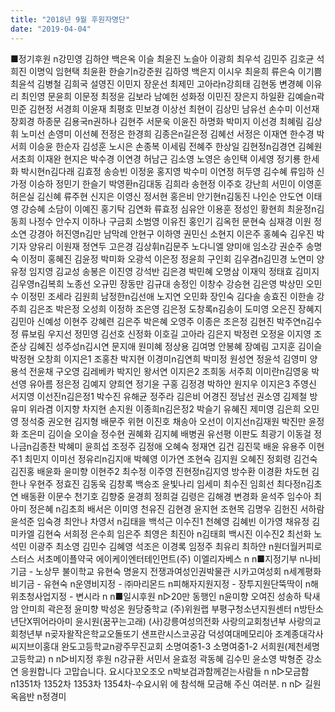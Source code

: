 ```yaml
---
title: "2018년 9월 후원자명단"
date: "2019-04-04"
---
```


■정기후원 n강민영 김하얀 백은옥 이슬 최윤진 노슬아 이광희 최우석 김민주 김호균 석희진 이명익 임현택 최윤환 한슬기n강준원 김하영 백은지 이시우 최윤희 류은숙 이기쁨 최윤석 김병철 김희국 설영진 이민지 장운선 최제민 고아라n강희태 김현동 변경혜 이유리 최인영 문윤희 이문정 최정윤 김보라 남예헌 성화정 이민진 장은지 하일환 김예슬n곽민준 김현정 서경희 이윤재 최평호 민보경 이상선 최현이 김상민 남유선 손수미 이선재 장회경 하종문 김용국n권하나 김현주 서문욱 이윤진 하명화 박미지 이선경 최혜림 김상휘 노미선 손영미 이선혜 전정은 한경희 김종은n길은정 김혜선 서정은 이재연 한수경 박서희 이승윤 한순자 김성훈 노시은 손종복 이세림 전혜주 한상일 김현정n김경연 김혜원 서초희 이재완 현지은 박수경 이연경 허남근 김소영 노영은 송인택 이세영 정기룡 한세화 박시현n김다래 김효정 송승빈 이정윤 홍지영 박수미 이연정 허두영 김수혜 류임하 신가정 이승하 정민기 한슬기 박영환n김대동 김희라 송현정 이주호 강난희 서민이 이영훈 허은실 김신혜 류주현 신지은 이영신 정서현 홍은비 안기현n김동진 나인순 안도연 이태영 강승혜 소담이 이예진 홍기탁 김연화 류효정 심유안 이용훈 정성인 황현희 최윤정n김동희 나정수 안수지 이하나 구금회 소범영 이유진 홍인기 김옥헌 문현숙 심재경 이원 정소연 강경아 허진영n김만 남막례 안현구 이하영 권민신 소현지 이은주 홍혜숙 김우진 박기자 양유리 이원재 정연두 고은경 김상휘n김문주 노다니엘 양미애 임소강 권순주 송명숙 이정미 홍혜진 김윤정 박미화 오광석 이은정 정윤희 구인회 김우겸n김민경 노연미 양유정 임지영 김교성 송봉은 이진영 강석반 김은경 박민혜 오명삼 이재익 정태효 김미지 김우영n김복희 노종선 오규민 장동만 김규대 송정인 이창수 강승현 김은영 박상민 오민수 이정민 조세라 김원희 남정한n김선애 노지연 오민화 장인숙 김다솔 송효진 이한솔 강주희 김은조 박은정 오성희 이정하 조은영 김은정 도창록n김송이 도미영 오은진 장혜지 김민아 신예성 이현주 강혜련 김은주 박은혜 오영주 이종은 조은정 김현진 박주연n김수정 류보림 우지선 정민영 김선호 신정화 이호길 고아라 김은지 박정련 오정윤 이지영 조준상 김혜진 성주성n김시연 문지애 원미혜 정상용 김여명 안봉혜 장예림 고지훈 김이슬 박정현 오창희 이지은1 조홍찬 박지현 이경미n김연희 박미정 원성연 정윤석 김영미 양용석 전윤채 구오영 김레베카 박지인 왕서연 이지은2 조희동 서주희 이미란n김영웅 박선영 유아름 정은정 김예지 양희연 정기윤 구홍 김정경 박하얀 원지우 이지은3 주영신 서지영 이선진n김은정1 박수진 유해균 정주라 김은비 어경진 정남선 권소영 김제철 방유미 위라겸 이지향 차지현 손지원 이종희n김은정2 박슬기 유혜진 제미영 김은희 오민영 정석중 권오현 김지형 배문주 위현 이진호 채송아 오선이 이지선n김재원 박진만 윤정화 조은미 김이슬 오이슬 정수현 권혜화 김지혜 배병권 유선평 이판도 최광기 이동걸 정나금n김종찬 박혜미 윤희섭 조정주 김정애 오혜숙 정재연 김건 김진묵 배윤 유용주 이현주1 최민지 이미선 정유리n김지애 박혜영 이가연 조현숙 김지원 오혜진 정회령 김건숙 김진홍 배윤화 윤미향 이현주2 최수정 이주영 진현정n김지영 방수환 이경환 차도현 김한나 우현주 정효진 김동욱 김창록 백승조 윤빛나리 임세미 최수진 임희선 최다정n김초연 배동환 이문수 천기호 김향중 윤경희 정희걸 김령은 김해경 변경화 윤석주 임수아 최아미 정은혜 n김초희 배서은 이미영 천유진 김현경 윤지현 조현목 김명우 김헌진 서하람 윤석준 임숙경 최안나 차영서 n김태을 백석근 이수진1 천혜영 김혜빈 이가영 채유정 김미카엘 김현숙 서희정 은수희 임은주 최영은 최진아 n김태희 백시진 이수진2 최선화 노석민 이광주 최소영 김민수 김혜영 석조은 이경록 임정주 최유리 최하얀 n원더월커피로스터스 서초메이플약국 에이케이엔터테인먼트(주) 이엘리자베스 n n■지정기부 n나비기금 - 노상무 불이학교 유현숙 명윤지 전쟁과여성인권박물관 시카고여성회 n세계평화비기금 - 유현숙 n운영비지정 - ㈜마리몬드 n피해자지원지정 - 장투지원단뚝딱이 n해위초청사업지정 - 변시라 n n■일시후원 n▷20만 동행인 n윤미향 오여진 성송하 탁새암 안미희 곽은정 윤미향 박성온 원당중학교 (주)위원랩 부평구청소년지원센터 n방탄소년단X뛰어라아미 윤시원(꿈꾸는고래) (사)강릉여성의전화 사랑의교회청년부 사랑의교회청년부 n곶자왈작은학교오돌또기 샌프란시스코공감 덕성여대메모리아 조계종대각사 씨지브이홍대 완도고등학교n광주무진교회 소명여중1-3 소명여중1-2 서희원(제천세명고등학교) n n▷비지정 후원 n강규환 서민서 윤효정 곽동혜 김수민 윤소영 박형준 강소연 응원합니다 고맙습니다. 요시다꼬오조오 n박보검과함께걷는사람들 n n▷모금함 n1351차 1352차 1353차 1354차-수요시위 에 참석해 모금해 주신 여러분. n n▷ 길원옥음반 n정경미

